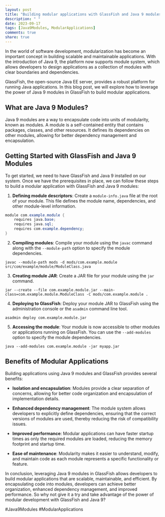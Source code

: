 ```yaml
---
layout: post
title: "Building modular applications with GlassFish and Java 9 modules"
description: " "
date: 2023-09-17
tags: [Java9Modules, ModularApplications]
comments: true
share: true
---
```


In the world of software development, modularization has become an important concept in building scalable and maintainable applications. With the introduction of Java 9, the platform now supports module system, which allows developers to design applications as a collection of modules with clear boundaries and dependencies.

GlassFish, the open-source Java EE server, provides a robust platform for running Java applications. In this blog post, we will explore how to leverage the power of Java 9 modules in GlassFish to build modular applications.

## What are Java 9 Modules?

Java 9 modules are a way to encapsulate code into units of modularity, known as modules. A module is a self-contained entity that contains packages, classes, and other resources. It defines its dependencies on other modules, allowing for better dependency management and encapsulation.

## Getting Started with GlassFish and Java 9 Modules

To get started, we need to have GlassFish and Java 9 installed on our system. Once we have the prerequisites in place, we can follow these steps to build a modular application with GlassFish and Java 9 modules:

1. **Defining module descriptors**: Create a `module-info.java` file at the root of your module. This file defines the module name, dependencies, and other module-level information.

```java
module com.example.module {
    requires java.base;
    requires java.sql;
    requires com.example.dependency;
}
```

2. **Compiling modules**: Compile your module using the `javac` command along with the `--module-path` option to specify the module dependencies.

```shell
javac --module-path mods -d mods/com.example.module src/com/example/module/ModuleClass.java
```

3. **Creating module JAR**: Create a JAR file for your module using the `jar` command.

```shell
jar --create --file com.example.module.jar --main-class=com.example.module.ModuleClass -C mods/com.example.module .
```

4. **Deploying to GlassFish**: Deploy your module JAR to GlassFish using the administration console or the `asadmin` command line tool.

```shell
asadmin deploy com.example.module.jar
```

5. **Accessing the module**: Your module is now accessible to other modules or applications running on GlassFish. You can use the `--add-modules` option to specify the module dependencies.

```shell
java --add-modules com.example.module -jar myapp.jar
```

## Benefits of Modular Applications

Building applications using Java 9 modules and GlassFish provides several benefits:

- **Isolation and encapsulation**: Modules provide a clear separation of concerns, allowing for better code organization and encapsulation of implementation details.

- **Enhanced dependency management**: The module system allows developers to explicitly define dependencies, ensuring that the correct versions of modules are used, thereby reducing the risk of compatibility issues.

- **Improved performance**: Modular applications can have faster startup times as only the required modules are loaded, reducing the memory footprint and startup time.

- **Ease of maintenance**: Modularity makes it easier to understand, modify, and maintain code as each module represents a specific functionality or feature.

In conclusion, leveraging Java 9 modules in GlassFish allows developers to build modular applications that are scalable, maintainable, and efficient. By encapsulating code into modules, developers can achieve better organization, enhanced dependency management, and improved performance. So why not give it a try and take advantage of the power of modular development with GlassFish and Java 9?

#Java9Modules #ModularApplications